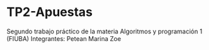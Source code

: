# TP2-Apuestas
Segundo trabajo práctico de la materia Algoritmos y programación 1 (FIUBA)
Integrantes: 
Petean Marina Zoe



